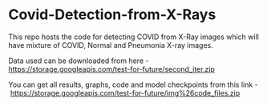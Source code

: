 # Covid-Detection-from-X-Rays

This repo hosts the code for detecting COVID from X-Ray images which will have mixture of COVID, Normal and Pneumonia X-ray images.

Data used can be downloaded from here - https://storage.googleapis.com/test-for-future/second_iter.zip

You can get all results, graphs, code and model checkpoints from this link - https://storage.googleapis.com/test-for-future/img%26code_files.zip
